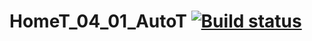 # HomeT_04_01_AutoT [![Build status](https://ci.appveyor.com/api/projects/status/s4l4odbc889964n2?svg=true)](https://ci.appveyor.com/project/AlexandrSyaylev/homet-04-01-autot)
